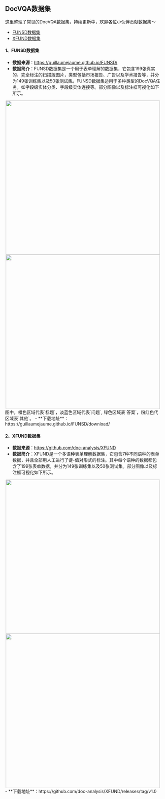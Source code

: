 ## DocVQA数据集
这里整理了常见的DocVQA数据集，持续更新中，欢迎各位小伙伴贡献数据集～
- [FUNSD数据集](#funsd)
- [XFUND数据集](#xfund)

<a name="funsd"></a>
#### 1、FUNSD数据集
- **数据来源**：https://guillaumejaume.github.io/FUNSD/
- **数据简介**：FUNSD数据集是一个用于表单理解的数据集，它包含199张真实的、完全标注的扫描版图片，类型包括市场报告、广告以及学术报告等，并分为149张训练集以及50张测试集。FUNSD数据集适用于多种类型的DocVQA任务，如字段级实体分类、字段级实体连接等。部分图像以及标注框可视化如下所示。
<div align="center">
    <img src="../datasets/funsd_demo/gt_example1.png" width="500">
    <img src="../datasets/funsd_demo/gt_example2.png" width="500">
</div>
图中，橙色区域代表`标题`，淡蓝色区域代表`问题`, 绿色区域表`答案`，粉红色代区域表`其他`。
- **下载地址**：https://guillaumejaume.github.io/FUNSD/download/

<a name="xfund"></a>
#### 2、XFUND数据集
- **数据来源**：https://github.com/doc-analysis/XFUND
- **数据简介**：XFUND是一个多语种表单理解数据集，它包含7种不同语种的表单数据，并且全部用人工进行了键-值对形式的标注。其中每个语种的数据都包含了199张表单数据，并分为149张训练集以及50张测试集。部分图像以及标注框可视化如下所示。

<div align="center">
    <img src="../datasets/xfund_demo/gt_zh_val_0.jpg" width="500">
    <img src="../datasets/xfund_demo/gt_zh_val_42.jpg" width="500">
</div>
- **下载地址**：https://github.com/doc-analysis/XFUND/releases/tag/v1.0
